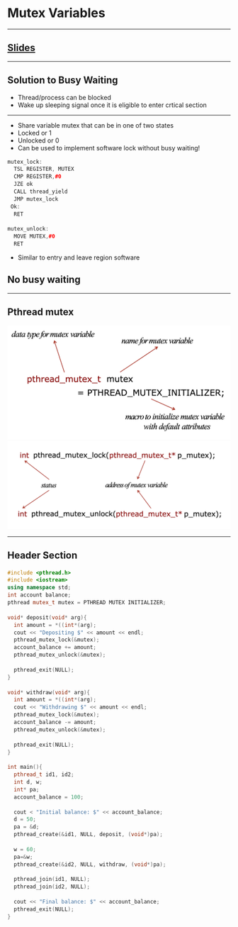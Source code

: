 # Mutex Variables
---

## [Slides](https://redhawks-my.sharepoint.com/:p:/g/personal/bowermanjess_seattleu_edu/EbkUmz959UNLqvqoHW_q1_8Bnor80yM2_Am2GHAxlwEpXQ?e=lRsTA6)
---

## Solution to Busy Waiting

- Thread/process can be blocked
- Wake up sleeping signal once it is eligible to enter crtical section

---

- Share variable mutex that can be in one of two states
- Locked or 1
- Unlocked or 0
- Can be used to implement software lock without busy waiting!

```c++
mutex_lock:
  TSL REGISTER, MUTEX
  CMP REGISTER,#0
  JZE ok
  CALL thread_yield
  JMP mutex_lock
 Ok:
  RET
  
mutex_unlock:
  MOVE MUTEX,#0
  RET
```
- Similar to entry and leave region software
## No busy waiting

---
## Pthread mutex

![Computing Systems!](images/mutex_1.png)
![Computing Systems!](images/mutex_2.png)

---
## Header Section

```c++
#include <pthread.h>
#include <iostream>
using namespace std;
int account balance;
pthread mutex_t mutex = PTHREAD MUTEX INITIALIZER;

void* deposit(void* arg){
  int amount = *((int*(arg);
  cout << "Depositing $" << amount << endl;
  pthread_mutex_lock(&mutex);
  account_balance += amount;
  pthread_mutex_unlock(&mutex);
  
  pthread_exit(NULL);
}

void* withdraw(void* arg){
  int amount = *((int*(arg);
  cout << "Withdrawing $" << amount << endl;
  pthread_mutex_lock(&mutex);
  account_balance -= amount;
  pthread_mutex_unlock(&mutex);
  
  pthread_exit(NULL);
}

int main(){
  pthread_t id1, id2;
  int d, w;
  int* pa;
  account_balance = 100;
  
  cout < "Initial balance: $" << account_balance;
  d = 50;
  pa = &d;
  pthread_create(&id1, NULL, deposit, (void*)pa);
  
  w = 60;
  pa=&w;
  pthread_create(&id2, NULL, withdraw, (void*)pa);
  
  pthread_join(id1, NULL);
  pthread_join(id2, NULL);
  
  cout << "Final balance: $" << account_balance;
  pthread_exit(NULL);
}
```




